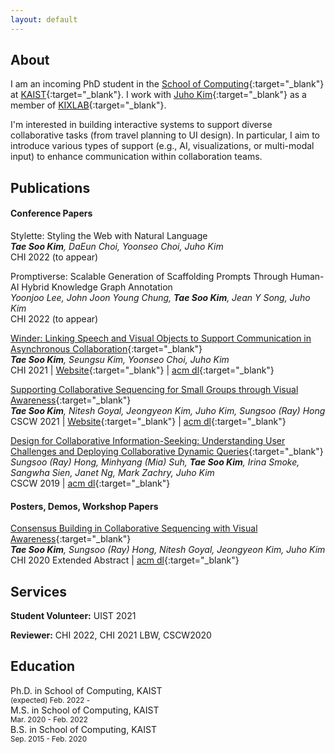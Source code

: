 ```yaml
---
layout: default
---
```


## About

I am an incoming PhD student in the [School of Computing](https://cs.kaist.ac.kr/){:target="_blank"} at [KAIST](https://www.kaist.ac.kr/){:target="_blank"}. I work with [Juho Kim](https://juhokim.com/){:target="_blank"} as a member of [KIXLAB](https://www.kixlab.org/){:target="_blank"}.

I'm interested in building interactive systems to support diverse collaborative tasks (from travel planning to UI design). In particular, I aim to introduce various types of support (e.g., AI, visualizations, or multi-modal input) to enhance communication within collaboration teams.

## Publications

#### Conference Papers

Stylette: Styling the Web with Natural Language<br/>
_**Tae Soo Kim**, DaEun Choi, Yoonseo Choi, Juho Kim_ <br/>
CHI 2022 (to appear)

Promptiverse: Scalable Generation of Scaffolding Prompts Through Human-AI Hybrid Knowledge Graph Annotation<br/>
_Yoonjoo Lee, John Joon Young Chung, **Tae Soo Kim**, Jean Y Song, Juho Kim_<br/>
CHI 2022 (to appear)

[Winder: Linking Speech and Visual Objects to Support Communication in Asynchronous Collaboration](https://kixlab.github.io/website-files/2021/chi2021-Winder-paper.pdf){:target="_blank"}  
_**Tae Soo Kim**, Seungsu Kim, Yoonseo Choi, Juho Kim_  
CHI 2021 | [Website](https://winder.kixlab.org){:target="_blank"} | [acm dl](https://dl.acm.org/doi/10.1145/3411764.3445686){:target="_blank"}

[Supporting Collaborative Sequencing for Small Groups through Visual Awareness](https://kixlab.github.io/website-files/2021/cscw2021-CoSeq-paper.pdf){:target="_blank"}  
_**Tae Soo Kim**, Nitesh Goyal, Jeongyeon Kim, Juho Kim, Sungsoo (Ray) Hong_  
CSCW 2021 | [Website](https://coseq.kixlab.org/){:target="_blank"} | [acm dl](https://dl.acm.org/doi/10.1145/3449250){:target="_blank"}

[Design for Collaborative Information-Seeking: Understanding User Challenges and Deploying Collaborative Dynamic Queries](https://kixlab.github.io/website-files/2019/cscw2019-ComeTogether-paper.pdf){:target="_blank"}  
_Sungsoo (Ray) Hong, Minhyang (Mia) Suh, **Tae Soo Kim**, Irina Smoke, Sangwha Sien, Janet Ng, Mark Zachry, Juho Kim_  
CSCW 2019 | [acm dl](https://dl.acm.org/doi/10.1145/3359208){:target="_blank"}

#### Posters, Demos, Workshop Papers

[Consensus Building in Collaborative Sequencing with Visual Awareness](https://kixlab.github.io/website-files/2020/chi2020-lbw-CoSeq-paper.pdf){:target="_blank"}  
_**Tae Soo Kim**, Sungsoo (Ray) Hong, Nitesh Goyal, Jeongyeon Kim, Juho Kim_  
CHI 2020 Extended Abstract | [acm dl](https://dl.acm.org/doi/10.1145/3334480.3382906){:target="_blank"}

## Services

**Student Volunteer:** UIST 2021

**Reviewer:** CHI 2022, CHI 2021 LBW, CSCW2020

## Education

Ph.D. in School of Computing, KAIST  
<sup>(expected) Feb. 2022 - </sup>  
M.S. in School of Computing, KAIST  
<sup>Mar. 2020 - Feb. 2022</sup>  
B.S. in School of Computing, KAIST  
<sup>Sep. 2015 - Feb. 2020</sup>
